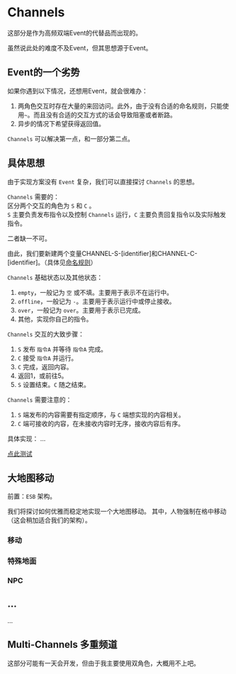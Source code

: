 # Channels

这部分是作为高频双端Event的代替品而出现的。

虽然说此处的难度不及Event，但其思想源于Event。

## Event的一个劣势

如果你遇到以下情况，还想用Event，就会很难办：
1. 两角色交互时存在大量的来回访问。此外，由于没有合适的命名规则，只能使用`~`。而且没有合适的交互方式的话会导致阻塞或者断路。
2. 异步的情况下希望获得返回值。

`Channels` 可以解决第一点，和一部分第二点。

## 具体思想

由于实现方案没有 `Event` 复杂，我们可以直接探讨 `Channels` 的思想。

`Channels` 需要的：  
区分两个交互的角色为 `S` 和 `C` 。  
`S` 主要负责发布指令以及控制 `Channels` 运行，`C` 主要负责回复指令以及实际触发指令。

二者缺一不可。

由此，我们要新建两个变量CHANNEL-S-[identifier]和CHANNEL-C-[identifier]。（具体见[命名规则](../Basical%20Naming%20Rules/index.md)）

`Channels` 基础状态以及其他状态：  
1. `empty`，一般记为 `空` 或不填。主要用于表示不在运行中。
2. `offline`，一般记为 `-`。主要用于表示运行中或停止接收。
3. `over`，一般记为 `over`。主要用于表示已完成。
4. 其他，实现你自己的指令。

`Channels` 交互的大致步骤：  
1. `S` 发布 `指令A` 并等待 `指令A` 完成。
2. `C` 接受 `指令A` 并运行。
3. `C` 完成，返回内容。
4. 返回1，或前往5。
5. `S` 设置结束。`C` 随之结束。

`Channels` 需要注意的：
1. `S` 端发布的内容需要有指定顺序，与 `C` 端想实现的内容相关。
2. `C` 端可接收的内容，在未接收内容时无序，接收内容后有序。

具体实现：
...

[点此测试]()

## 大地图移动
前置：`ESB` 架构。

我们将探讨如何优雅而稳定地实现一个大地图移动。
其中，人物强制在格中移动（这会稍加适合我们的架构）。

### 移动

### 特殊地面

### NPC

## ...

...

## Multi-Channels 多重频道
这部分可能有一天会开发，但由于我主要使用双角色，大概用不上吧。
